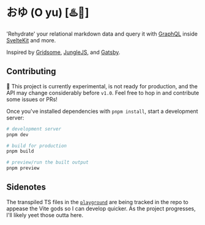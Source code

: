 # おゆ (O yu) [♨️🚰]

'Rehydrate' your relational markdown data and query it with [GraphQL](https://graphql.org/) inside [SvelteKit](https://kit.svelte.dev/) and more. 

Inspired by [Gridsome](https://gridsome.org/), [JungleJS](https://www.junglejs.org/), and [Gatsby](https://www.gatsbyjs.com/).

## Contributing

🚧 This project is currently experimental, is not ready for production, and the API may change considerably before `v1.0`. Feel free to hop in and contribute some issues or PRs!

Once you've installed dependencies with `pnpm install`, start a development server:

```bash
# development server
pnpm dev

# build for production
pnpm build

# preview/run the built output
pnpm preview
```

## Sidenotes

The transpiled TS files in the [`playground`](https://github.com/tonyketcham/oyu/tree/main/playground) are being tracked in the repo to appease the Vite gods so I can develop quicker. As the project progresses, I'll likely yeet those outta here.

